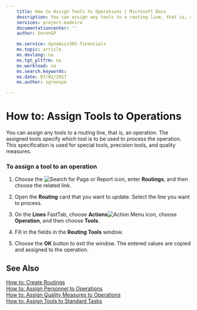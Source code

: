 ```yaml
---
    title: How to Assign Tools to Operations | Microsoft Docs
    description: You can assign any tools to a routing line, that is, an operation. The assigned tools specify which tool is to be used to process the operation. This specification is used for special tools, precision tools, and quality measures.
    services: project-madeira
    documentationcenter: ''
    author: SorenGP

    ms.service: dynamics365-financials
    ms.topic: article
    ms.devlang: na
    ms.tgt_pltfrm: na
    ms.workload: na
    ms.search.keywords:
    ms.date: 07/01/2017
    ms.author: sgroespe

---
```

# How to: Assign Tools to Operations
You can assign any tools to a routing line, that is, an operation. The assigned tools specify which tool is to be used to process the operation. This specification is used for special tools, precision tools, and quality measures.  
  
### To assign a tool to an operation  
  
1.  Choose the ![Search for Page or Report](media/ui-search/search_small.png "Search for Page or Report icon") icon, enter **Routings**, and then choose the related link.  
  
2.  Open the **Routing** card that you want to update. Select the line you want to process.  
  
3.  On the **Lines** FastTab, choose **Actions**![Action Menu icon](../media/actionmenuicon.png "actionMenuIcon"), choose **Operation**, and then choose **Tools**.  
  
4.  Fill in the fields in the **Routing Tools** window.  
  
5.  Choose the **OK** button to exit the window. The entered values are copied and assigned to the operation.  
  
## See Also  
 [How to: Create Routings](../how-to-create-routings.md)   
 [How to: Assign Personnel to Operations](../how-to-assign-personnel-to-operations.md)   
 [How to: Assign Quality Measures to Operations](../how-to-assign-quality-measures-to-operations.md)   
 [How to: Assign Tools to Standard Tasks](../how-to-assign-tools-to-standard-tasks.md)